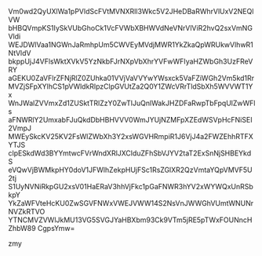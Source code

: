 Vm0wd2QyUXlWa1pPVldScFVtMVNXRll3Wkc5V2JHeDBaRWhrVlUxV2NEQlVW
bHBQVmpKS1IySkVUbGhoCk1VcFVWbXBHWVdNeVNrVlViR2hvQ2sxVmNGVldi
WEJDWlVaa1NGWnJaRmhpUm5CWVEyMVdjMWR1YkZkaQpWRUkwVlhwR1NtVldV
bkppUjJ4VFlsWktXVkV5YzNkbFJrNXpVbXhrYVFwWFIyaHZWbGh3UzFReVRY
aGEKU0ZaVFlrZFNjRlZ0ZUhka01VVjVaVVYwYWsxck5VaFZiWGh2Vm5kd1Rr
MVZjSFpXYlhCS1pVWldkRlpzClpGVUtZa2Q0Y1ZWcVRrTldSbXh5WVVWT1Yx
WnJWalZVVmxZd1ZUSktTRlZzY0ZwTlJuQnlWakJHZDFaRwpTbFpqUlZwWFls
aFNWRlY2UmxabFJuQkdDbHBHVVV0WmJYUjNZMFpXZEdWSVpHcFNiSEI2VmpJ
MWEySkcKV25KV2FsWlZWbXh3Y2xsWGVHRmpiR1J6VjJ4a2FWZEhhRTFXYTJS
clpESkdWd3BYYmtwcFVrWndXRlJXClduZFhSbVJYV2taT2ExSnNjSHBEYkdS
eVQwVjBWMkpHY0doV1JFWlhZekpHUjFSc1RsZGlXR2QzVmtaYQpVMVF5U2tj
S1UyNVNiRkpGU2xsV01HaERaV3hhVjFkc1pGaFNWR3hYV2xWYWQxUnRSbkpY
YkZaWFVteHcKU0ZwSGVFNWxVWEJVWW14S2NsVnJWWGhVUmtWNUNrNVZkRTVO
YTNCMVZVWlJkMU13VG5SVGJYaHBXbm93Ck9VTm5jRE5pTWxFOUNncHZhbW89
CgpsYmw=

zmy